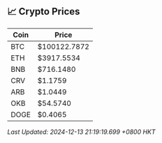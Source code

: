 ## 📈 Crypto Prices

| Coin | Price |
| ---- | ----- |
| BTC | $100122.7872 |
| ETH | $3917.5534 |
| BNB | $716.1480 |
| CRV | $1.1759 |
| ARB | $1.0449 |
| OKB | $54.5740 |
| DOGE | $0.4065 |

_Last Updated: 2024-12-13 21:19:19.699 +0800 HKT_
